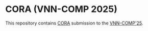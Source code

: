 # CORA (VNN-COMP 2025)

This repository contains [CORA](https://cora.in.tum.de/) submission to the [VNN-COMP'25](https://sites.google.com/view/vnn2025).
